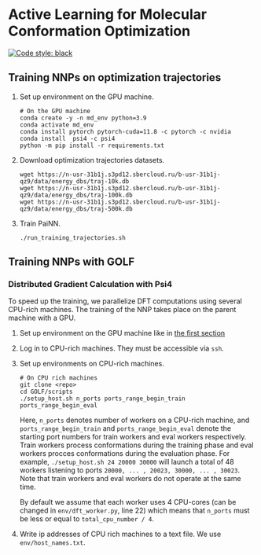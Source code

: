 # Active Learning for Molecular Conformation Optimization
<p align="left">
<a href="https://github.com/psf/black"><img alt="Code style: black" src="https://img.shields.io/badge/code%20style-black-000000.svg"></a>
</p>

## Training NNPs on optimization trajectories
1. Set up environment on the GPU machine.
   ```
   # On the GPU machine
   conda create -y -n md_env python=3.9
   conda activate md_env
   conda install pytorch pytorch-cuda=11.8 -c pytorch -c nvidia
   conda install  psi4 -c psi4
   python -m pip install -r requirements.txt
   ```
2. Download optimization trajectories datasets.
   ```
   wget https://n-usr-31b1j.s3pd12.sbercloud.ru/b-usr-31b1j-qz9/data/energy_dbs/traj-10k.db
   wget https://n-usr-31b1j.s3pd12.sbercloud.ru/b-usr-31b1j-qz9/data/energy_dbs/traj-100k.db
   wget https://n-usr-31b1j.s3pd12.sbercloud.ru/b-usr-31b1j-qz9/data/energy_dbs/traj-500k.db
   ```
3. Train PaiNN.
   ```
   ./run_training_trajectories.sh
   ```
## Training NNPs with GOLF

### Distributed Gradient Calculation with Psi4
To speed up the training, we parallelize DFT computations using several CPU-rich machines. The training of the NNP takes place on the parent machine with a GPU.
1. Set up environment on the GPU machine like in [the first section](#training-nnps-on-optimization-trajectories)
1. Log in to CPU-rich machines. They must be accessible via `ssh`.
2. Set up environments on CPU-rich machines.
   ```
   # On CPU rich machines
   git clone <repo>
   cd GOLF/scripts
   ./setup_host.sh n_ports ports_range_begin_train ports_range_begin_eval
   ```
   Here, `n_ports` denotes number of workers on a CPU-rich machine, and `ports_range_begin_train` and `ports_range_begin_eval` denote the starting port numbers for train workers and eval workers respectively. Train workers process conformations during the training phase and eval workers procces conformations during the evaluation phase. For example, `./setup_host.sh 24 20000 30000` will launch a total of 48 workers listening to ports `20000, ... , 20023, 30000, ... , 30023`. Note that train workers and eval workers do not operate at the same time.
   
   By default we assume that each worker uses 4 CPU-cores (can be changed in `env/dft_worker.py`, line 22) which means that `n_ports` must be less or equal to `total_cpu_number / 4`.
4. Write ip addresses of CPU rich machines to a text file. We use `env/host_names.txt`.
